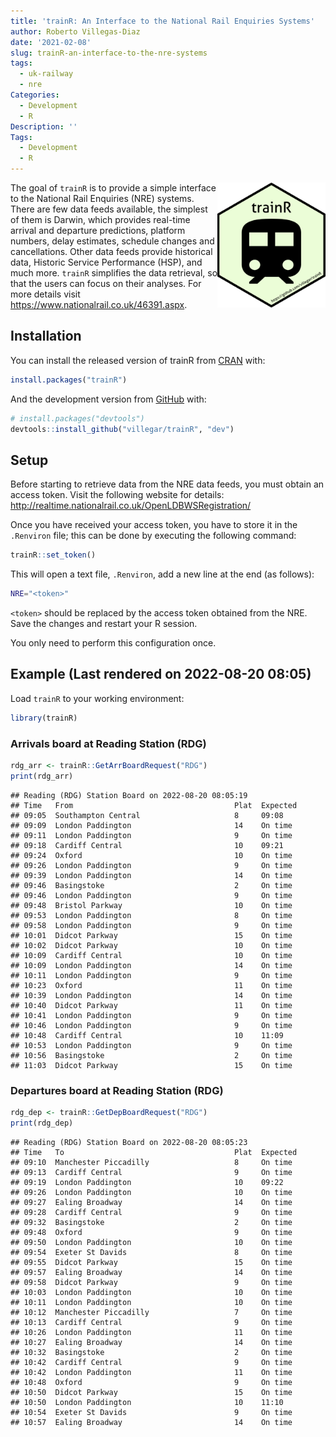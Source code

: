 ```yaml
---
title: 'trainR: An Interface to the National Rail Enquiries Systems'
author: Roberto Villegas-Diaz
date: '2021-02-08'
slug: trainR-an-interface-to-the-nre-systems
tags:
  - uk-railway
  - nre
Categories:
  - Development
  - R
Description: ''
Tags:
  - Development
  - R
---
```


<img src="https://raw.githubusercontent.com/villegar/trainR/main/inst/images/logo.png" alt="logo" align="right" height=200px/>

The goal of `trainR` is to provide a simple interface to the 
National Rail Enquiries (NRE) systems. There are few data feeds 
available, the simplest of them is Darwin, which provides real-time 
arrival and departure predictions, platform numbers, delay estimates, 
schedule changes and cancellations. Other data feeds provide historical 
data, Historic Service Performance (HSP), and much more. `trainR` 
simplifies the data retrieval, so that the users can focus on their 
analyses. For more details visit 
https://www.nationalrail.co.uk/46391.aspx.

## Installation

You can install the released version of trainR from [CRAN](https://CRAN.R-project.org) with:

``` r
install.packages("trainR")
```

And the development version from [GitHub](https://github.com/) with:

``` r
# install.packages("devtools")
devtools::install_github("villegar/trainR", "dev")
```

## Setup
Before starting to retrieve data from the NRE data feeds, you must obtain an access token. 
Visit the following website for details: http://realtime.nationalrail.co.uk/OpenLDBWSRegistration/

Once you have received your access token, you have to store it in the `.Renviron` file; this can be 
done by executing the following command:


```r
trainR::set_token()
```

This will open a text file, `.Renviron`, add a new line at the end (as follows):

```bash
NRE="<token>"
```

`<token>` should be replaced by the access token obtained from the NRE. Save the changes and restart 
your R session.

You only need to perform this configuration once.

## Example (Last rendered on 2022-08-20 08:05)

Load `trainR` to your working environment:

```r
library(trainR)
```

### Arrivals board at Reading Station (RDG)


```r
rdg_arr <- trainR::GetArrBoardRequest("RDG")
print(rdg_arr)
```

```
## Reading (RDG) Station Board on 2022-08-20 08:05:19
## Time   From                                    Plat  Expected
## 09:05  Southampton Central                     8     09:08
## 09:09  London Paddington                       14    On time
## 09:11  London Paddington                       9     On time
## 09:18  Cardiff Central                         10    09:21
## 09:24  Oxford                                  10    On time
## 09:26  London Paddington                       9     On time
## 09:39  London Paddington                       14    On time
## 09:46  Basingstoke                             2     On time
## 09:46  London Paddington                       9     On time
## 09:48  Bristol Parkway                         10    On time
## 09:53  London Paddington                       8     On time
## 09:58  London Paddington                       9     On time
## 10:01  Didcot Parkway                          15    On time
## 10:02  Didcot Parkway                          10    On time
## 10:09  Cardiff Central                         10    On time
## 10:09  London Paddington                       14    On time
## 10:11  London Paddington                       9     On time
## 10:23  Oxford                                  11    On time
## 10:39  London Paddington                       14    On time
## 10:40  Didcot Parkway                          11    On time
## 10:41  London Paddington                       9     On time
## 10:46  London Paddington                       9     On time
## 10:48  Cardiff Central                         10    11:09
## 10:53  London Paddington                       9     On time
## 10:56  Basingstoke                             2     On time
## 11:03  Didcot Parkway                          15    On time
```

### Departures board at Reading Station (RDG)


```r
rdg_dep <- trainR::GetDepBoardRequest("RDG")
print(rdg_dep)
```

```
## Reading (RDG) Station Board on 2022-08-20 08:05:23
## Time   To                                      Plat  Expected
## 09:10  Manchester Piccadilly                   8     On time
## 09:13  Cardiff Central                         9     On time
## 09:19  London Paddington                       10    09:22
## 09:26  London Paddington                       10    On time
## 09:27  Ealing Broadway                         14    On time
## 09:28  Cardiff Central                         9     On time
## 09:32  Basingstoke                             2     On time
## 09:48  Oxford                                  9     On time
## 09:50  London Paddington                       10    On time
## 09:54  Exeter St Davids                        8     On time
## 09:55  Didcot Parkway                          15    On time
## 09:57  Ealing Broadway                         14    On time
## 09:58  Didcot Parkway                          9     On time
## 10:03  London Paddington                       10    On time
## 10:11  London Paddington                       10    On time
## 10:12  Manchester Piccadilly                   7     On time
## 10:13  Cardiff Central                         9     On time
## 10:26  London Paddington                       11    On time
## 10:27  Ealing Broadway                         14    On time
## 10:32  Basingstoke                             2     On time
## 10:42  Cardiff Central                         9     On time
## 10:42  London Paddington                       11    On time
## 10:48  Oxford                                  9     On time
## 10:50  Didcot Parkway                          15    On time
## 10:50  London Paddington                       10    11:10
## 10:54  Exeter St Davids                        9     On time
## 10:57  Ealing Broadway                         14    On time
```

